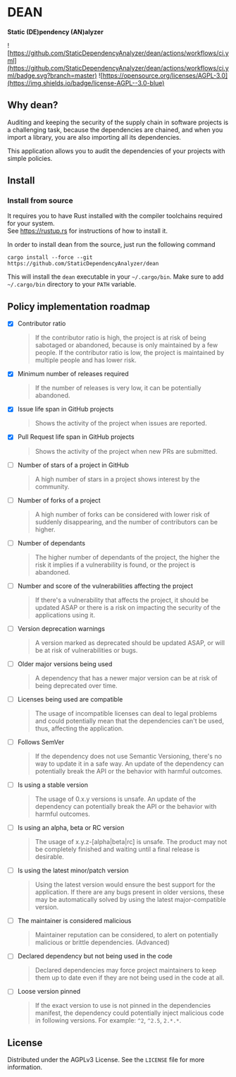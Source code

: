 # DEAN

**Static (DE)pendency (AN)alyzer**

![https://github.com/StaticDependencyAnalyzer/dean/actions/workflows/ci.yml](https://github.com/StaticDependencyAnalyzer/dean/actions/workflows/ci.yml/badge.svg?branch=master)
![https://opensource.org/licenses/AGPL-3.0](https://img.shields.io/badge/license-AGPL--3.0-blue)

## Why dean?

Auditing and keeping the security of the supply chain in software projects is a challenging task, because the
dependencies are chained, and when you import a library, you are also importing all its dependencies.

This application allows you to audit the dependencies of your projects with simple policies.

## Install

### Install from source

It requires you to have Rust installed with the compiler toolchains required for your system. <br>See https://rustup.rs
for instructions of how to install it.

In order to install dean from the source, just run the following command

```
cargo install --force --git https://github.com/StaticDependencyAnalyzer/dean
```

This will install the `dean` executable in your `~/.cargo/bin`.
Make sure to add `~/.cargo/bin` directory to your `PATH` variable.

## Policy implementation roadmap

- [x] Contributor ratio
  > If the contributor ratio is high, the project is at risk of being sabotaged or abandoned, because is only maintained
  by a few people.
  > If the contributor ratio is low, the project is maintained by multiple people and has lower risk.
- [x] Minimum number of releases required
  > If the number of releases is very low, it can be potentially abandoned.
- [x] Issue life span in GitHub projects
  > Shows the activity of the project when issues are reported.
- [x] Pull Request life span in GitHub projects
  > Shows the activity of the project when new PRs are submitted.
- [ ] Number of stars of a project in GitHub
  > A high number of stars in a project shows interest by the community.
- [ ] Number of forks of a project
  > A high number of forks can be considered with lower risk of suddenly disappearing, and the number of contributors
  can be higher.
- [ ] Number of dependants
  > The higher number of dependants of the project, the higher the risk it implies if a vulnerability is found, or the
  project is abandoned.
- [ ] Number and score of the vulnerabilities affecting the project
  > If there's a vulnerability that affects the project, it should be updated ASAP or there is a risk on impacting the
  security of the applications using it.
- [ ] Version deprecation warnings
  > A version marked as deprecated should be updated ASAP, or will be at risk of vulnerabilities or bugs.
- [ ] Older major versions being used
  > A dependency that has a newer major version can be at risk of being deprecated over time.
- [ ] Licenses being used are compatible
  > The usage of incompatible licenses can deal to legal problems and could potentially mean that the dependencies can't
  be used, thus, affecting the application.
- [ ] Follows SemVer
  > If the dependency does not use Semantic Versioning, there's no way to update it in a safe way. An update of the
  dependency can potentially break the API or the behavior with harmful outcomes.
- [ ] Is using a stable version
  > The usage of 0.x.y versions is unsafe. An update of the dependency can potentially break the API or the behavior
  with harmful outcomes.
- [ ] Is using an alpha, beta or RC version
  > The usage of x.y.z-[alpha|beta|rc] is unsafe. The product may not be completely finished and waiting until a final
  release is desirable.
- [ ] Is using the latest minor/patch version
  > Using the latest version would ensure the best support for the application. If there are any bugs present in older
  versions, these may be automatically solved by using the latest major-compatible version.
- [ ] The maintainer is considered malicious
  > Maintainer reputation can be considered, to alert on potentially malicious or brittle dependencies. (Advanced)
- [ ] Declared dependency but not being used in the code
  > Declared dependencies may force project maintainers to keep them up to date even if they are not being used in the
  code at all.
- [ ] Loose version pinned
  > If the exact version to use is not pinned in the dependencies manifest, the dependency could potentially inject
  malicious code in following versions. For example: `^2`, `^2.5`, `2.*.*`.

## License

Distributed under the AGPLv3 License. See the `LICENSE` file for more information.
